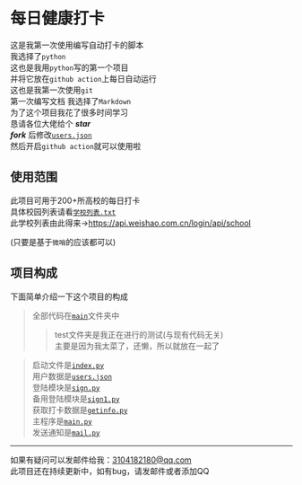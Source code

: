 # 每日健康打卡

这是我第一次使用编写自动打卡的脚本  
我选择了`python`  
这也是我用`python`写的第一个项目   
并将它放在`github action`上每日自动运行  
这也是我第一次使用`git`  
第一次编写文档
我选择了`Markdown`   
为了这个项目我花了很多时间学习  
恳请各位大佬给个 ***star***  
***fork*** 后修改[`users.json`](/main/users.json)  
然后开启`github action`就可以使用啦  


## 使用范围  
此项目可用于200+所高校的每日打卡   
具体校园列表请看[`学校列表.txt`](/学校列表.txt)   
此学校列表由此得来-><https://api.weishao.com.cn/login/api/school>
  
(只要是基于`微哨`的应该都可以)

## 项目构成  

下面简单介绍一下这个项目的构成  
>全部代码在[`main`](/main/)文件夹中
>> test文件夹是我正在进行的测试(与现有代码无关)  
>> 主要是因为我太菜了，还懒，所以就放在一起了

> 启动文件是[`index.py`](/main/index.py)  
> 用户数据是[`users.json`](/main/users.json)  
> 登陆模块是[`sign.py`](/main/sign.py)   
> 备用登陆模块是[`sign1.py`](/main/sign1.py)  
> 获取打卡数据是[`getinfo.py`](/main/getinfo.py)  
> 主程序是[`main.py`](/main/main.py)  
> 发送通知是[`mail.py`](/main/mail.py)  
---  
如果有疑问可以发邮件给我：3104182180@qq.com  
此项目还在持续更新中，如有bug，请发邮件或者添加QQ